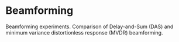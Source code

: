 # Beamforming
Beamforming experiments. Comparison of Delay-and-Sum (DAS)  and minimum variance distortionless response (MVDR) beamforming.
